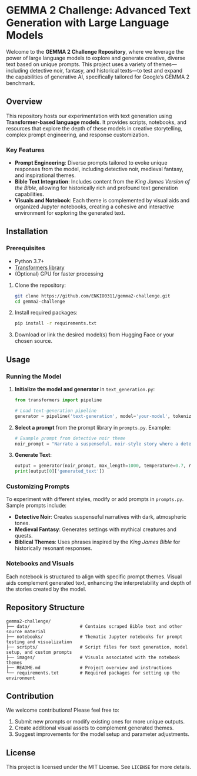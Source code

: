 # GEMMA 2 Challenge: Advanced Text Generation with Large Language Models

Welcome to the **GEMMA 2 Challenge Repository**, where we leverage the power of large language models to explore and generate creative, diverse text based on unique prompts. This project uses a variety of themes—including detective noir, fantasy, and historical texts—to test and expand the capabilities of generative AI, specifically tailored for Google’s GEMMA 2 benchmark.

## Overview

This repository hosts our experimentation with text generation using **Transformer-based language models**. It provides scripts, notebooks, and resources that explore the depth of these models in creative storytelling, complex prompt engineering, and response customization.

### Key Features

- **Prompt Engineering**: Diverse prompts tailored to evoke unique responses from the model, including detective noir, medieval fantasy, and inspirational themes.
- **Bible Text Integration**: Includes content from the *King James Version of the Bible*, allowing for historically rich and profound text generation capabilities.
- **Visuals and Notebook**: Each theme is complemented by visual aids and organized Jupyter notebooks, creating a cohesive and interactive environment for exploring the generated text.

## Installation

### Prerequisites
- Python 3.7+
- [Transformers library](https://huggingface.co/transformers)
- (Optional) GPU for faster processing

1. Clone the repository:
   ```bash
   git clone https://github.com/ENKIO0311/gemma2-challenge.git
   cd gemma2-challenge
   ```

2. Install required packages:
   ```bash
   pip install -r requirements.txt
   ```

3. Download or link the desired model(s) from Hugging Face or your chosen source.

## Usage

### Running the Model

1. **Initialize the model and generator** in `text_generation.py`:
   ```python
   from transformers import pipeline

   # Load text-generation pipeline
   generator = pipeline('text-generation', model='your-model', tokenizer='your-tokenizer', device=0)
   ```

2. **Select a prompt** from the prompt library in `prompts.py`. Example:
   ```python
   # Example prompt from detective noir theme
   noir_prompt = "Narrate a suspenseful, noir-style story where a detective uncovers a hidden biblical mystery."
   ```

3. **Generate Text**:
   ```python
   output = generator(noir_prompt, max_length=1000, temperature=0.7, repetition_penalty=1.2, do_sample=True)
   print(output[0]['generated_text'])
   ```

### Customizing Prompts

To experiment with different styles, modify or add prompts in `prompts.py`. Sample prompts include:

- **Detective Noir**: Creates suspenseful narratives with dark, atmospheric tones.
- **Medieval Fantasy**: Generates settings with mythical creatures and quests.
- **Biblical Themes**: Uses phrases inspired by the *King James Bible* for historically resonant responses.

### Notebooks and Visuals

Each notebook is structured to align with specific prompt themes. Visual aids complement generated text, enhancing the interpretability and depth of the stories created by the model.

## Repository Structure

```plaintext
gemma2-challenge/
├── data/                   # Contains scraped Bible text and other source material
├── notebooks/              # Thematic Jupyter notebooks for prompt testing and visualization
├── scripts/                # Script files for text generation, model setup, and custom prompts
├── images/                 # Visuals associated with the notebook themes
├── README.md               # Project overview and instructions
└── requirements.txt        # Required packages for setting up the environment
```

## Contribution

We welcome contributions! Please feel free to:
1. Submit new prompts or modify existing ones for more unique outputs.
2. Create additional visual assets to complement generated themes.
3. Suggest improvements for the model setup and parameter adjustments.

## License

This project is licensed under the MIT License. See `LICENSE` for more details.

